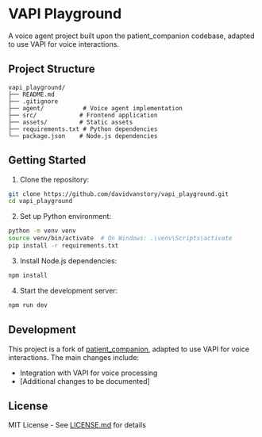 # VAPI Playground

A voice agent project built upon the patient_companion codebase, adapted to use VAPI for voice interactions.

## Project Structure

```
vapi_playground/
├── README.md
├── .gitignore
├── agent/           # Voice agent implementation
├── src/            # Frontend application
├── assets/         # Static assets
├── requirements.txt # Python dependencies
└── package.json    # Node.js dependencies
```

## Getting Started

1. Clone the repository:
```bash
git clone https://github.com/davidvanstory/vapi_playground.git
cd vapi_playground
```

2. Set up Python environment:
```bash
python -m venv venv
source venv/bin/activate  # On Windows: .\venv\Scripts\activate
pip install -r requirements.txt
```

3. Install Node.js dependencies:
```bash
npm install
```

4. Start the development server:
```bash
npm run dev
```

## Development

This project is a fork of [patient_companion](https://github.com/davidvanstory/patient_companion), adapted to use VAPI for voice interactions. The main changes include:

- Integration with VAPI for voice processing
- [Additional changes to be documented]

## License

MIT License - See [LICENSE.md](LICENSE.md) for details
